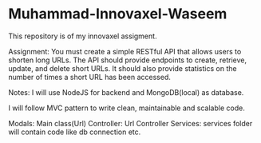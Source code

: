 # Muhammad-Innovaxel-Waseem
This repository is of my innovaxel assigment.

Assignment:
You must create a simple RESTful API that allows users to shorten long URLs. The API should
provide endpoints to create, retrieve, update, and delete short URLs. It should also provide
statistics on the number of times a short URL has been accessed.


Notes:
I will use NodeJS for backend and MongoDB(local) as database.

I will follow MVC pattern to write clean, maintainable and scalable code.

Modals: Main class(Url)
Controller: Url Controller
Services: services folder will contain code like db connection etc.